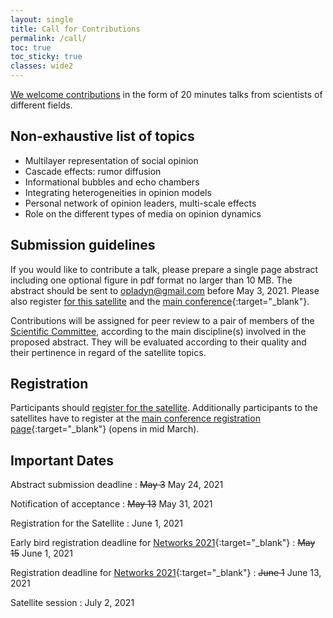 ```yaml
---
layout: single
title: Call for Contributions
permalink: /call/
toc: true
toc_sticky: true
classes: wide2
---
```


[We welcome contributions](call.md) in the form of 20 minutes talks from scientists of different fields.

## Non-exhaustive list of topics

* Multilayer representation of social opinion
* Cascade effects: rumor diffusion
* Informational bubbles and echo chambers
* Integrating heterogeneities in opinion models
* Personal network of opinion leaders, multi-scale effects
* Role on the different types of media on opinion dynamics

## Submission guidelines

If you would like to contribute a talk, please prepare a single page abstract including one optional figure in pdf format no larger than 10 MB.
The abstract should be sent to [opladyn@gmail.com](mailto:opladyn@gmail.com) before May 3, 2021. Please also register [for this satellite](/register.md) and the [main conference](https://networks2021.net/){:target="_blank"}.

Contributions will be assigned for peer review to a pair of members of the [Scientific Committee](/organizer.md/#scientific-committee), according to the main discipline(s) involved in the proposed abstract. They will be evaluated according to their quality and their pertinence in regard of the satellite topics.


## Registration

Participants should [register for the satellite](/register.md).
Additionally participants to the satellites have to register at the [main conference registration page](https://networks2021.net/){:target="_blank"} (opens in mid March).


## Important Dates

Abstract submission deadline
: ~~May 3~~ May 24, 2021

Notification of acceptance
: ~~May 13~~ May 31, 2021

Registration for the Satellite
: June 1, 2021

Early bird registration deadline for [Networks 2021](https://networks2021.net/){:target="_blank"}
: ~~May 15~~ June 1, 2021

Registration deadline for [Networks 2021](https://networks2021.net/){:target="_blank"}
: ~~June 1~~ June 13, 2021

Satellite session
: July 2, 2021
